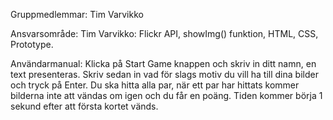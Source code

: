 Gruppmedlemmar: Tim Varvikko

Ansvarsområde: Tim Varvikko: Flickr API, showImg() funktion, HTML, CSS, Prototype.

Användarmanual: Klicka på Start Game knappen och skriv in ditt namn, en text presenteras. Skriv sedan in vad för slags motiv du vill ha till dina bilder och tryck på Enter. Du ska hitta alla par, när ett par har hittats kommer bilderna inte att vändas om igen och du får en poäng. Tiden kommer börja 1 sekund efter att första kortet vänds.
